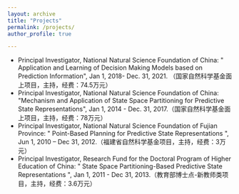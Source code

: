 ```yaml
---
layout: archive
title: "Projects"
permalink: /projects/
author_profile: true

---
```


* Principal Investigator, National Natural Science Foundation of China: " Application and Learning of Decision Making Models based on Prediction Information", Jan 1, 2018- Dec. 31, 2021. （国家自然科学基金面上项目，主持，经费：74.5万元）
* Principal Investigator, National Natural Science Foundation of China: "Mechanism and Application of State Space Partitioning for Predictive State Representations", Jan 1, 2014 - Dec. 31, 2017.（国家自然科学基金面上项目，主持，经费：78万元）
* Principal Investigator, National Natural Science Foundation of Fujian Province: " Point-Based Planning for Predictive State Representations ", Jun 1, 2010 – Dec 31, 2012.（福建省自然科学基金项目，主持，经费：3万元）
* Principal Investigator, Research Fund for the Doctoral Program of Higher Education of China: " State Space Partitioning-Based Predictive State Representations ", Jan 1, 2011 - Dec 31, 2013.（教育部博士点-新教师类项目，主持，经费：3.6万元）
